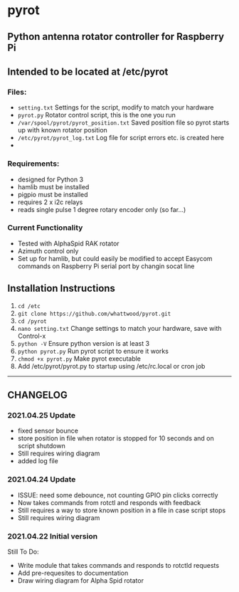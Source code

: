 # pyrot
## Python antenna rotator controller for Raspberry Pi
## Intended to be located at /etc/pyrot

### Files:
- ```setting.txt``` Settings for the script, modify to match your hardware
- ```pyrot.py``` Rotator control script, this is the one you run
- ```/var/spool/pyrot/pyrot_position.txt``` Saved position file so pyrot starts up with known rotator position
- ```/etc/pyrot/pyrot_log.txt``` Log file for script errors etc. is created here
- 
### Requirements:
- designed for Python 3
- hamlib must be installed
- pigpio must be installed
- requires 2 x i2c relays
- reads single pulse 1 degree rotary encoder only (so far...)

### Current Functionality
- Tested with AlphaSpid RAK rotator
- Azimuth control only
- Set up for hamlib, but could easily be modified to accept Easycom commands on Raspberry Pi serial port by changin socat line

## Installation Instructions

1. ```cd /etc```
2. ```git clone https://github.com/whattwood/pyrot.git```
3. ```cd /pyrot```
4. ```nano setting.txt``` Change settings to match your hardware, save with Control-x
5. ```python -V``` Ensure python version is at least 3
6. ```python pyrot.py``` Run pyrot script to ensure it works
7. ```chmod +x pyrot.py``` Make pyrot executable
8. Add /etc/pyrot/pyrot.py to startup using /etc/rc.local or cron job



-------------------------------------------------------------------
## CHANGELOG

### 2021.04.25 Update
- fixed sensor bounce
- store position in file when rotator is stopped for 10 seconds and on script shutdown
- Still requires wiring diagram
- added log file

### 2021.04.24 Update
- ISSUE: need some debounce, not counting GPIO pin clicks correctly
- Now takes commands from rotctl and responds with feedback
- Still requires a way to store known position in a file in case script stops
- Still requires wiring diagram

### 2021.04.22 Initial version
Still To Do:
- Write module that takes commands and responds to rotctld requests
- Add pre-requesites to documentation
- Draw wiring diagram for Alpha Spid rotator
